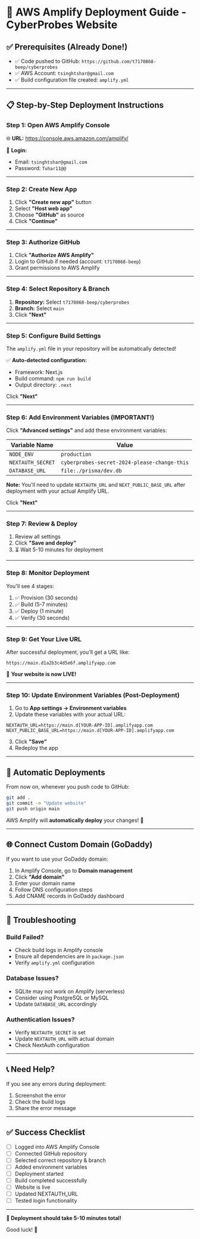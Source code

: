 # 🚀 AWS Amplify Deployment Guide - CyberProbes Website

## ✅ Prerequisites (Already Done!)
- ✅ Code pushed to GitHub: `https://github.com/t7170868-beep/cyberprobes`
- ✅ AWS Account: `tsinghtshar@gmail.com`
- ✅ Build configuration file created: `amplify.yml`

---

## 📋 Step-by-Step Deployment Instructions

### Step 1: Open AWS Amplify Console
🌐 **URL:** https://console.aws.amazon.com/amplify/

🔐 **Login:**
- Email: `tsinghtshar@gmail.com`
- Password: `Tuhar11@@`

---

### Step 2: Create New App

1. Click **"Create new app"** button
2. Select **"Host web app"**
3. Choose **"GitHub"** as source
4. Click **"Continue"**

---

### Step 3: Authorize GitHub

1. Click **"Authorize AWS Amplify"**
2. Login to GitHub if needed (account: `t7170868-beep`)
3. Grant permissions to AWS Amplify

---

### Step 4: Select Repository & Branch

1. **Repository:** Select `t7170868-beep/cyberprobes`
2. **Branch:** Select `main`
3. Click **"Next"**

---

### Step 5: Configure Build Settings

The `amplify.yml` file in your repository will be automatically detected!

✅ **Auto-detected configuration:**
- Framework: Next.js
- Build command: `npm run build`
- Output directory: `.next`

Click **"Next"**

---

### Step 6: Add Environment Variables (IMPORTANT!)

Click **"Advanced settings"** and add these environment variables:

| Variable Name | Value |
|--------------|-------|
| `NODE_ENV` | `production` |
| `NEXTAUTH_SECRET` | `cyberprobes-secret-2024-please-change-this` |
| `DATABASE_URL` | `file:./prisma/dev.db` |

**Note:** You'll need to update `NEXTAUTH_URL` and `NEXT_PUBLIC_BASE_URL` after deployment with your actual Amplify URL.

Click **"Next"**

---

### Step 7: Review & Deploy

1. Review all settings
2. Click **"Save and deploy"**
3. ⏳ Wait 5-10 minutes for deployment

---

### Step 8: Monitor Deployment

You'll see 4 stages:
1. ✅ Provision (30 seconds)
2. ✅ Build (5-7 minutes)
3. ✅ Deploy (1 minute)
4. ✅ Verify (30 seconds)

---

### Step 9: Get Your Live URL

After successful deployment, you'll get a URL like:
```
https://main.d1a2b3c4d5e6f.amplifyapp.com
```

🎉 **Your website is now LIVE!**

---

### Step 10: Update Environment Variables (Post-Deployment)

1. Go to **App settings → Environment variables**
2. Update these variables with your actual URL:

```
NEXTAUTH_URL=https://main.d[YOUR-APP-ID].amplifyapp.com
NEXT_PUBLIC_BASE_URL=https://main.d[YOUR-APP-ID].amplifyapp.com
```

3. Click **"Save"**
4. Redeploy the app

---

## 🔄 Automatic Deployments

From now on, whenever you push code to GitHub:
```bash
git add .
git commit -m "Update website"
git push origin main
```

AWS Amplify will **automatically deploy** your changes! 🚀

---

## 🌐 Connect Custom Domain (GoDaddy)

If you want to use your GoDaddy domain:

1. In Amplify Console, go to **Domain management**
2. Click **"Add domain"**
3. Enter your domain name
4. Follow DNS configuration steps
5. Add CNAME records in GoDaddy dashboard

---

## 🐛 Troubleshooting

### Build Failed?
- Check build logs in Amplify console
- Ensure all dependencies are in `package.json`
- Verify `amplify.yml` configuration

### Database Issues?
- SQLite may not work on Amplify (serverless)
- Consider using PostgreSQL or MySQL
- Update `DATABASE_URL` accordingly

### Authentication Issues?
- Verify `NEXTAUTH_SECRET` is set
- Update `NEXTAUTH_URL` with actual domain
- Check NextAuth configuration

---

## 📞 Need Help?

If you see any errors during deployment:
1. Screenshot the error
2. Check the build logs
3. Share the error message

---

## ✅ Success Checklist

- [ ] Logged into AWS Amplify Console
- [ ] Connected GitHub repository
- [ ] Selected correct repository & branch
- [ ] Added environment variables
- [ ] Deployment started
- [ ] Build completed successfully
- [ ] Website is live
- [ ] Updated NEXTAUTH_URL
- [ ] Tested login functionality

---

**🎯 Deployment should take 5-10 minutes total!**

Good luck! 🚀

